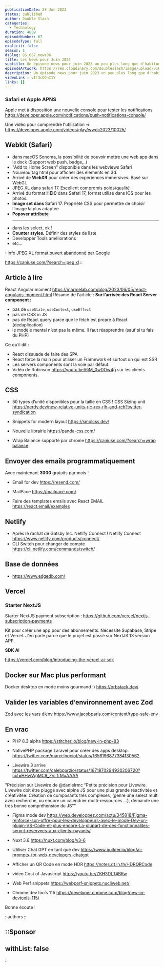 ```yaml
---
publicationDate: 28 Jun 2023
status: published
author: Double Slash
categories:
  - Technology
duration: 4809
episodeNumber: 67
episodeType: full
explicit: false
season: 1
dsSlug: DS_067_news06
title: Les News pour Juin 2023
subtitle: Un épisode news pour juin 2023 un peu plus long que d'habitude pour prolonger le plaisir !
episodeArtwork: https://res.cloudinary.com/doubleslash/image/upload/v1687790575/episode/ART_65_news_juin_23_x7lgq4.png
description: Un épisode news pour juin 2023 un peu plus long que d'habitude. Nous allons évoquer Safari et Webkit, React qui se retrouve dans la polémique, CSS, des services emails, Netlify, PHP 8.3, Zod, Javascript,...
videoLink : vIf3cOQnI1Y
links: []
---
```

### Safari et Apple APNS

Apple met à disposition une nouvelle console  pour tester les notifications <https://developer.apple.com/notifications/push-notifications-console/>

Une vidéo pour comprendre l'utilisation ⇒ <https://developer.apple.com/videos/play/wwdc2023/10025/>

## Webkit (Safari)

- dans macOS Sonoma, la possibilité de pouvoir mettre une web app dans le dock
(Support web push, badge,..)
- "Add to Home Screen" disponible dans les webviews Safari
- Nouveau tag html <model> pour afficher des éléments en 3d.
- Arrivé de ****WebXR**** pour créer des expériences immersives. Basé sur WebGL
- JPEG XL dans safari 17. Excellent compromis poids/qualité
- Arrivé du format ****HEIC**** dans Safari 17, format utilisé dans IOS pour les photos.
- ****Image set dans**** Safari 17. Propriété CSS pour permettre de choisir l’image la plus adaptée
- ****Popover attribute****
- <hr> dans les select, ok !
- ****Counter styles.**** Définir des styles de liste
- Developper Tools améliorations
- etc…

::Info
[JPEG XL format ouvert abandonné par Google](https://web.developpez.com/actu/345394/JPEG-XL-Apple-adopte-dans-Safari-le-format-d-image-sans-redevance-que-Google-a-abandonne-L-editeur-de-Chrome-subit-la-pression-des-utilisateurs-qui-lui-demandent-de-revenir-sur-sa-decision/)

[https://caniuse.com/?search=jpeg xl](https://caniuse.com/?search=jpeg%20xl)
::

## Article à lire

React Angular moment <https://marmelab.com/blog/2023/06/05/react-angularjs-moment.html>
Résumé de l'article :
**Sur l’arrivée des React Server component :**

- pas de `useState`, `useContext`, `useEffect`
- pas de CSS in JS
- pas de React query parce que le fetch est propre à React (deduplication)
- le modèle mental n’est pas la même. Il faut réapprendre (sauf si tu fais du PHP)

Ce qu’il dit :

- React dissuade de faire des SPA
- React force la main pour utiliser un Framework et surtout un qui est SSR
- Les servers components sont la voie par défaut.
- Vidéo de Robinson <https://youtu.be/6jM_0wDOw4g> sur les clients components.

## CSS

- 50 types d’unité disponibles pour la taille en CSS !
CSS Sizing unit <https://nerdy.dev/new-relative-units-ric-rex-rlh-and-rch?twitter-syndication>

- Snippets for modern layout <https://smolcss.dev/>

- Nouvelle librairie <https://panda-css.com/>

- Wrap Balance supporté par chrome [https://caniuse.com/?search=wrap balance](https://caniuse.com/?search=wrap%20balance)

## Envoyer des emails programmatiquement

Avec maintenant **3000** gratuits par mois !

- Email for dev <https://resend.com/>

- MailPace <https://mailpace.com/>

- Faire des templates emails avec React EMAIL <https://react.email/examples>

## Netlify

- Après le rachat de Gatsby Inc. Netlify Connect !
  Netlify Connect <https://www.netlify.com/products/connect/>
- CLI Switch pour changer de compte <https://cli.netlify.com/commands/switch/>

## Base de données

- <https://www.edgedb.com/>

## Vercel

### Starter NextJS

Starter NextJS payment subscription : <https://github.com/vercel/nextjs-subscription-payments>

Kit pour créer une app pour des abonnements. Nécessite Supabase, Stripe et Vercel.
J’en parle parce que le projet est passé sur NextJS 13 version APP.

**SDK AI**

<https://vercel.com/blog/introducing-the-vercel-ai-sdk>

## Docker sur Mac plus performant

Docker desktop en mode moins gourmand :) <https://orbstack.dev/>

## Valider les variables d’environnement avec Zod

Zod avec les vars d’env <https://www.jacobparis.com/content/type-safe-env>

## En vrac

- PHP 8.3 alpha <https://stitcher.io/blog/new-in-php-83>

- NativePHP package Laravel pour créer des apps desktop. <https://twitter.com/marcelpociot/status/1656196877384130562>

- Livewire 3 arrive <https://twitter.com/calebporzio/status/1671870294930206720?cxt=HHwWgMC9_ZvL1rMuAAAA>

"Précision sur Livewire de @danielrmc “Petite précision pour Livewire. Livewire doit être pluggé avec alpine JS pour une plus grande réactivitée et créativitée. Création de composants très complexes, (genre une select multi avec recherche, ou encore un calendrier multi-ressources ...), demande une très bonne compréhension du JS”"

- Figma mode dev <https://web.developpez.com/actu/345818/Figma-renforce-son-offre-pour-les-developpeurs-avec-le-mode-Dev-un-plugin-VS-Code-et-plus-encore-La-plupart-de-ces-fonctionnalites-seront-reservees-aux-clients-payants/>

- Nuxt 3.6 <https://nuxt.com/blog/v3-6>

- Utiliser Chat GPT en tant que dev <https://www.builder.io/blog/ai-prompts-for-web-developers-chatgpt>
- Afficher un QR Code en mode HDR <https://notes.dt.in.th/HDRQRCode>

- video Cost of Javascript <https://youtu.be/ZKH3DLT4BKw>

- Web Perf snippets <https://webperf-snippets.nucliweb.net/>

- Chrome dev tools 115 <https://developer.chrome.com/blog/new-in-devtools-115/>

Bonne écoute !

::authors
::

::Sponsor
---

withList: false
---

::
